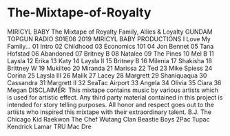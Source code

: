 # The-Mixtape-of-Royalty
MIRICYL BABY The Mixtape of Royalty Family, Allies &amp; Loyalty GUNDAM TOPGUN RADIO S01E06 2019 MIRICYL BABY PRODUCTIONS I Love My Family...  01 Intro 02 Childhood 03 Economics 101 04 Jon Bennet 05 Tana Hofstad 06 Abandoned 07 Britney B 08 Natalee 09 The Pines 10 Mel B 11 Laysla 12 Erika 13 Katy 14 Laysla II 15 Britney B 16 Milenia 17 Shakisha 18 Brittney W 19 Mukilteo 20 Miranda 21 Marissa 22 Ted 23 Mike Spiess 24 Corina 25 Laysla III 26 Malik 27 Lacey 28 Margrett 29 Shaniquaqua 30 Cassandra 31 Margrett II 32 SeaTac Airport 33 Angela 34 Olivia 35 Ciara 36 Megan  DISCLAIMER: This mixtape contains music by various artists which is used for artistic effect. Any third party material contained in this project is intended for story telling purposes. All honor and respect goes out to the artists who inspired this mixtape with their extraordinary talent.  B.J. The Chicago Kid Raekwon The Chef Wutang Clan Beastie Boys 2Pac Tupac Kendrick Lamar TRU Mac Dre
